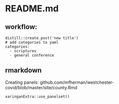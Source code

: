 # README.md

## workflow:

```
distill::create_post('new title')
# add categories to yaml
categories:
  - scriptures 
  - general conference
```

## rmarkdown

Creating panels:
github.com/mfherman/westchester-covid/blob/master/site/county.Rmd

```
xaringanExtra::use_panelset()
```
